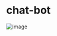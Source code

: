 # chat-bot
![image](https://github.com/user-attachments/assets/524c5d16-3ce0-499f-9310-07aa4dd26c28)




